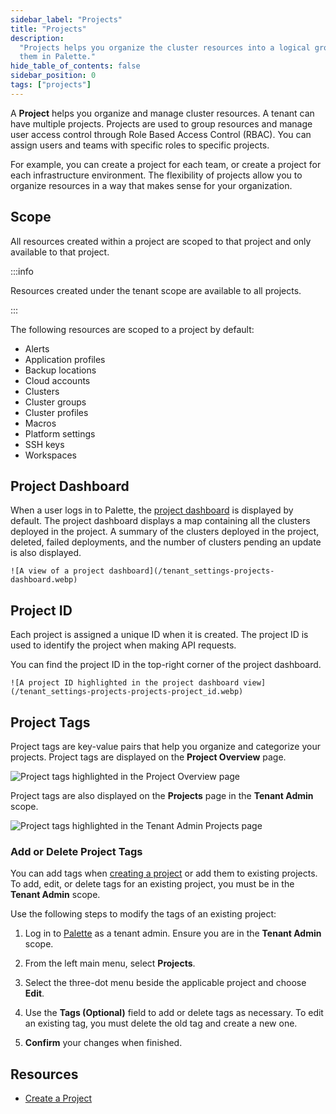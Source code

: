 ```yaml
---
sidebar_label: "Projects"
title: "Projects"
description:
  "Projects helps you organize the cluster resources into a logical grouping. Learn more about project and how to use
  them in Palette."
hide_table_of_contents: false
sidebar_position: 0
tags: ["projects"]
---
```


A **Project** helps you organize and manage cluster resources. A tenant can have multiple projects. Projects are used to
group resources and manage user access control through Role Based Access Control (RBAC). You can assign users and teams
with specific roles to specific projects.

For example, you can create a project for each team, or create a project for each infrastructure environment. The
flexibility of projects allow you to organize resources in a way that makes sense for your organization.

## Scope

All resources created within a project are scoped to that project and only available to that project.

:::info

Resources created under the tenant scope are available to all projects.

:::

The following resources are scoped to a project by default:

- Alerts
- Application profiles
- Backup locations
- Cloud accounts
- Clusters
- Cluster groups
- Cluster profiles
- Macros
- Platform settings
- SSH keys
- Workspaces

## Project Dashboard

When a user logs in to Palette, the [project dashboard](../../introduction/dashboard.md) is displayed by default. The
project dashboard displays a map containing all the clusters deployed in the project. A summary of the clusters deployed
in the project, deleted, failed deployments, and the number of clusters pending an update is also displayed.

    ![A view of a project dashboard](/tenant_settings-projects-dashboard.webp)

## Project ID

Each project is assigned a unique ID when it is created. The project ID is used to identify the project when making API
requests.

You can find the project ID in the top-right corner of the project dashboard.

    ![A project ID highlighted in the project dashboard view](/tenant_settings-projects-projects-project_id.webp)

## Project Tags

Project tags are key-value pairs that help you organize and categorize your projects. Project tags are displayed on the
**Project Overview** page.

![Project tags highlighted in the Project Overview page](/tenant-settings_projects_project-tags-overview_4-8.webp)

Project tags are also displayed on the **Projects** page in the **Tenant Admin** scope.

![Project tags highlighted in the Tenant Admin Projects page](/tenant-settings_projects_project-tags-admin_4-8.webp)

### Add or Delete Project Tags

You can add tags when [creating a project](./create-manage-projects.md#create-a-project) or add them to existing
projects. To add, edit, or delete tags for an existing project, you must be in the **Tenant Admin** scope.

Use the following steps to modify the tags of an existing project:

1. Log in to [Palette](https://console.spectrocloud.com) as a tenant admin. Ensure you are in the **Tenant Admin**
   scope.

2. From the left main menu, select **Projects**.

3. Select the three-dot menu beside the applicable project and choose **Edit**.

4. Use the **Tags (Optional)** field to add or delete tags as necessary. To edit an existing tag, you must delete the
   old tag and create a new one.

5. **Confirm** your changes when finished.

## Resources

- [Create a Project](./create-manage-projects.md)
